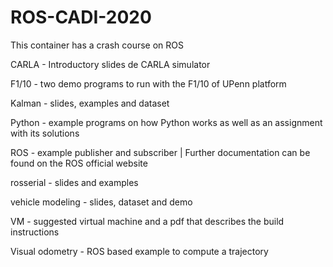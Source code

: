 # ROS-CADI-2020
This container has a crash course on ROS

CARLA - Introductory slides de CARLA simulator

F1/10 -  two demo programs to run with the F1/10 of UPenn platform

Kalman - slides, examples and dataset

Python - example programs on how Python works as well as an assignment with its solutions

ROS - example publisher and subscriber | Further documentation can be found on the ROS official website

rosserial - slides and examples

vehicle modeling - slides, dataset and demo

VM - suggested virtual machine and a pdf that describes the build instructions

Visual odometry - ROS based example to compute a trajectory
